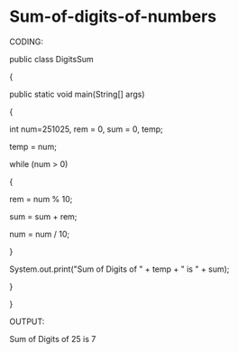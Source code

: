 # Sum-of-digits-of-numbers
CODING:

public class DigitsSum

{

public static void main(String[] args) 

{

int num=251025, rem = 0, sum = 0, temp;

temp = num;

while (num > 0)

{

rem = num % 10;

sum = sum + rem;

num = num / 10;

}

System.out.print("Sum of Digits of " + temp + " is " + sum);

}

}


OUTPUT:

Sum of Digits of 25 is 7
